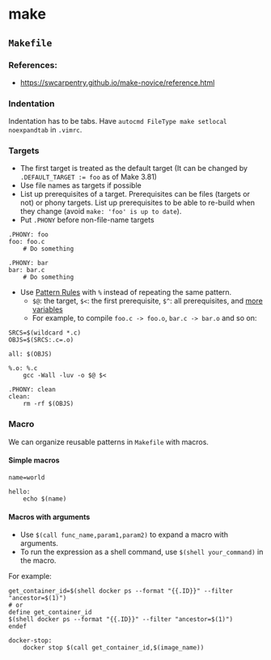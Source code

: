 # make

## `Makefile`

### References:

- https://swcarpentry.github.io/make-novice/reference.html

### Indentation

Indentation has to be tabs. Have `autocmd FileType make setlocal noexpandtab` in `.vimrc`.

### Targets

- The first target is treated as the default target (It can be changed by `.DEFAULT_TARGET := foo` as of Make 3.81)
- Use file names as targets if possible
- List up prerequisites of a target. Prerequisites can be files (targets or not) or phony targets. List up prerequisites to be able to re-build when they change (avoid `make: 'foo' is up to date`).
- Put `.PHONY` before non-file-name targets

```make
.PHONY: foo
foo: foo.c
	# Do something

.PHONY: bar
bar: bar.c
	# Do something
```

- Use [Pattern Rules](https://www.gnu.org/software/make/manual/html_node/Pattern-Intro.html#Pattern-Intro) with `%` instead of repeating the same pattern.
  - `$@`: the target, `$<`: the first prerequisite, `$^`: all prerequisites, and [more variables](https://www.gnu.org/software/make/manual/html_node/Automatic-Variables.html#Automatic-Variables)
  - For example, to compile `foo.c -> foo.o`, `bar.c -> bar.o` and so on:

```make
SRCS=$(wildcard *.c)
OBJS=$(SRCS:.c=.o)

all: $(OBJS)

%.o: %.c
	gcc -Wall -luv -o $@ $<

.PHONY: clean
clean:
	rm -rf $(OBJS)
```

### Macro

We can organize reusable patterns in `Makefile` with macros.

#### Simple macros

```make
name=world

hello:
	echo $(name)
```

#### Macros with arguments

- Use `$(call func_name,param1,param2)` to expand a macro with arguments.
- To run the expression as a shell command, use `$(shell your_command)` in the macro.

For example:

```make
get_container_id=$(shell docker ps --format "{{.ID}}" --filter "ancestor=$(1)")
# or
define get_container_id
$(shell docker ps --format "{{.ID}}" --filter "ancestor=$(1)")
endef

docker-stop:
	docker stop $(call get_container_id,$(image_name))
```
